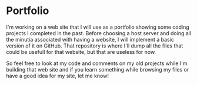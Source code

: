 # Portfolio

I'm working on a web site that I will use as a portfolio showing some coding projects I completed in the past. Before choosing a host server and doing all the minutia associated with having a website, I will implement a basic version of it on GitHub. That repository is where I'll dump all the files that could be usefull for that website, but that are useless for now.

So feel free to look at my code and comments on my old projects while I'm building that web site and if you learn something while browsing my files or have a good idea for my site, let me know! 
